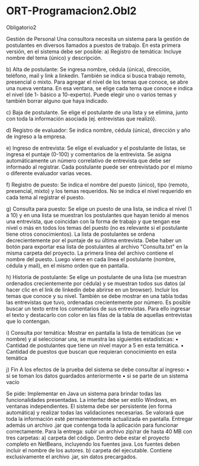 # ORT-Programacion2.Obl2
Obligatorio2

Gestión de Personal
Una consultora necesita un sistema para la gestión de postulantes en diversos llamados a puestos de trabajo.
En esta primera versión, en el sistema debe ser posible:
a) Registro de temática: Incluye nombre del tema (único) y descripción.

b) Alta de postulante: Se ingresa nombre, cédula (única), dirección, teléfono, mail y link a linkedin. También se indica si busca
trabajo remoto, presencial o mixto. Para agregar el nivel de los temas que conoce, se abre una nueva ventana. En esa ventana,
se elige cada tema que conoce e indica el nivel (de 1- básico a 10-experto). Puede elegir uno o varios temas y también borrar
alguno que haya indicado.

c) Baja de postulante. Se elige el postulante de una lista y se elimina, junto con toda la información asociada (ej. entrevistas que
realizó).

d) Registro de evaluador: Se indica nombre, cédula (única), dirección y año de ingreso a la empresa.

e) Ingreso de entrevista: Se elige el evaluador y el postulante de listas, se ingresa el puntaje (0-100) y comentarios de la entrevista.
Se asigna automáticamente un número correlativo de entrevista que debe ser informado al registrar. Cada postulante puede ser
entrevistado por el mismo o diferente evaluador varias veces.

f) Registro de puesto: Se indica el nombre del puesto (único), tipo (remoto, presencial, mixto) y los temas requeridos. No se
indica el nivel requerido en cada tema al registrar el puesto.

g) Consulta para puesto: Se elige un puesto de una lista, se indica el nivel (1 a 10) y en una lista se muestran los postulantes que
hayan tenido al menos una entrevista, que coincidan con la forma de trabajo y que tengan ese nivel o más en todos los temas
del puesto (no es relevante si el postulante tiene otros conocimientos). La lista de postulantes se ordena decrecientemente por
el puntaje de su última entrevista. Debe haber un botón para exportar esa lista de postulantes al archivo "Consulta.txt" en la
misma carpeta del proyecto. La primera línea del archivo contiene el nombre del puesto. Luego viene en cada línea el postulante
(nombre, cédula y mail), en el mismo orden que en pantalla.

h) Historia de postulante: Se elige un postulante de una lista (se muestran ordenados crecientemente por cédula) y se muestran
todos sus datos (al hacer clic en el link de linkedin debe abrirse en un browser). Incluir los temas que conoce y su nivel. También
se debe mostrar en una tabla todas las entrevistas que tuvo, ordenadas crecientemente por número. Es posible buscar un texto
entre los comentarios de sus entrevistas. Para ello ingresar el texto y destacarlo con color en las filas de la tabla de aquellas
entrevistas que lo contengan.

i) Consulta por temática: Mostrar en pantalla la lista de temáticas (se ve nombre) y al seleccionar una, se muestra las siguientes
estadísticas:
▪ Cantidad de postulantes que tiene un nivel mayor a 5 en esta temática.
▪ Cantidad de puestos que buscan que requieran conocimiento en esta temática

j) Fin
A los efectos de la prueba del sistema se debe consultar al ingreso:
▪ si se toman los datos guardados anteriormente
▪ si se parte de un sistema vacío

Se pide:
Implementar en Java un sistema para brindar todas las funcionalidades presentadas. La interfaz debe ser estilo Windows, en ventanas
independientes. El sistema debe ser persistente (en forma automática) y realizar todas las validaciones necesarias. Se valorará que
toda la información esté permanentemente actualizada en pantalla. Entregar además un archivo .jar que contenga toda la aplicación
para funcionar correctamente.
Para la entrega: subir un archivo zip/rar de hasta 40 MB con tres carpetas:
a) carpeta del código. Dentro debe estar el proyecto completo en NetBeans, incluyendo los fuentes java. Los fuentes deben incluir
el nombre de los autores.
b) carpeta del ejecutable. Contiene exclusivamente el archivo .jar, sin datos precargados.
